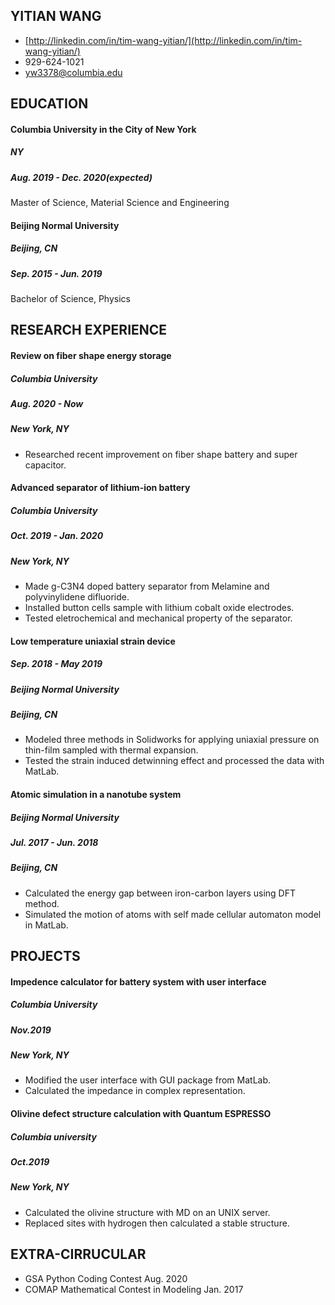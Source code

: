 ## YITIAN WANG
- [http://linkedin.com/in/tim-wang-yitian/](http://linkedin.com/in/tim-wang-yitian/)
- 929-624-1021 
- yw3378@columbia.edu

## EDUCATION
#### Columbia University in the City of New York
##### NY 
##### Aug. 2019 - Dec. 2020(expected)
Master of Science, Material Science and Engineering

#### Beijing Normal University
##### Beijing, CN 
##### Sep. 2015 - Jun. 2019
Bachelor of Science, Physics

## RESEARCH EXPERIENCE
#### Review on fiber shape energy storage
##### Columbia University
##### Aug. 2020 - Now
##### New York, NY
* Researched recent improvement on fiber shape battery and super capacitor.

#### Advanced separator of lithium-ion battery 
##### Columbia University
##### Oct. 2019 - Jan. 2020
##### New York, NY
* Made g-C3N4 doped battery separator from Melamine and polyvinylidene difluoride.
* Installed button cells sample with lithium cobalt oxide electrodes.
* Tested eletrochemical and mechanical property of the separator.

#### Low temperature uniaxial strain device 
##### Sep. 2018 - May 2019
##### Beijing Normal University 
##### Beijing, CN
* Modeled three methods in Solidworks for applying uniaxial pressure on thin-film sampled with thermal expansion.
* Tested the strain induced detwinning effect and processed the data with MatLab.

#### Atomic simulation in a nanotube system 
##### Beijing Normal University 
##### Jul. 2017 - Jun. 2018
##### Beijing, CN
* Calculated the energy gap between iron-carbon layers using DFT method.
* Simulated the motion of atoms with self made cellular automaton model in MatLab.

## PROJECTS

#### Impedence calculator for battery system with user interface 
##### Columbia University 
##### Nov.2019
##### New York, NY
* Modified the user interface with GUI package from MatLab.
* Calculated the impedance in complex representation.

#### Olivine defect structure calculation with Quantum ESPRESSO 
##### Columbia university
##### Oct.2019
##### New York, NY
* Calculated the olivine structure with MD on an UNIX server.
* Replaced sites with hydrogen then calculated a stable structure.

## EXTRA-CIRRUCULAR
* GSA Python Coding Contest Aug. 2020
* COMAP Mathematical Contest in Modeling Jan. 2017


